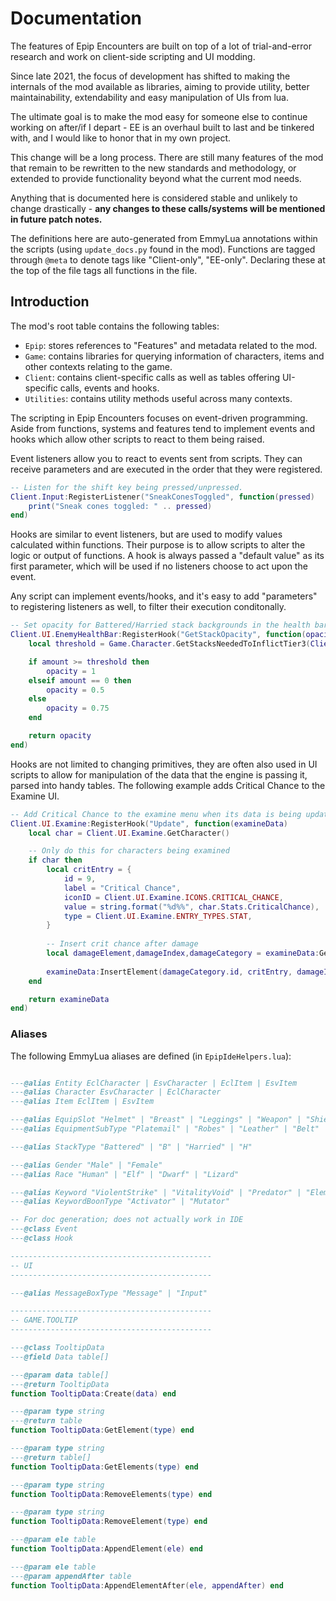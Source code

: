 # Documentation

The features of Epip Encounters are built on top of a lot of trial-and-error research and work on client-side scripting and UI modding.

Since late 2021, the focus of development has shifted to making the internals of the mod available as libraries, aiming to provide utility, better maintainability, extendability and easy manipulation of UIs from lua.

The ultimate goal is to make the mod easy for someone else to continue working on after/if I depart - EE is an overhaul built to last and be tinkered with, and I would like to honor that in my own project.

This change will be a long process. There are still many features of the mod that remain to be rewritten to the new standards and methodology, or extended to provide functionality beyond what the current mod needs.

Anything that is documented here is considered stable and unlikely to change drastically - **any changes to these calls/systems will be mentioned in future patch notes.**

The definitions here are auto-generated from EmmyLua annotations within the scripts (using `update_docs.py` found in the mod). Functions are tagged through `@meta` to denote tags like "Client-only", "EE-only". Declaring these at the top of the file tags all functions in the file.

## Introduction

The mod's root table contains the following tables:

- `Epip`: stores references to "Features" and metadata related to the mod.
- `Game`: contains libraries for querying information of characters, items and other contexts relating to the game.
- `Client`: contains client-specific calls as well as tables offering UI-specific calls, events and hooks.
- `Utilities`: contains utility methods useful across many contexts.  

The scripting in Epip Encounters focuses on event-driven programming. Aside from functions, systems and features tend to implement events and hooks which allow other scripts to react to them being raised.

Event listeners allow you to react to events sent from scripts. They can receive parameters and are executed in the order that they were registered.

```lua
-- Listen for the shift key being pressed/unpressed.
Client.Input:RegisterListener("SneakConesToggled", function(pressed)
    print("Sneak cones toggled: " .. pressed)
end)
```

Hooks are similar to event listeners, but are used to modify values calculated within functions. Their purpose is to allow scripts to alter the logic or output of functions. A hook is always passed a "default value" as its first parameter, which will be used if no listeners choose to act upon the event.

Any script can implement events/hooks, and it's easy to add "parameters" to registering listeners as well, to filter their execution conditonally.

```lua
-- Set opacity for Battered/Harried stack backgrounds in the health bar based on if the amount if enough to inflict a T3.
Client.UI.EnemyHealthBar:RegisterHook("GetStackOpacity", function(opacity, stack, amount)
    local threshold = Game.Character.GetStacksNeededToInflictTier3(Client.GetCharacter())

    if amount >= threshold then
        opacity = 1
    elseif amount == 0 then
        opacity = 0.5
    else
        opacity = 0.75
    end

    return opacity
end)
```

Hooks are not limited to changing primitives, they are often also used in UI scripts to allow for manipulation of the data that the engine is passing it, parsed into handy tables. The following example adds Critical Chance to the Examine UI.

```lua
-- Add Critical Chance to the examine menu when its data is being updated.
Client.UI.Examine:RegisterHook("Update", function(examineData)
    local char = Client.UI.Examine.GetCharacter()

    -- Only do this for characters being examined
    if char then
        local critEntry = {
            id = 9,
            label = "Critical Chance",
            iconID = Client.UI.Examine.ICONS.CRITICAL_CHANCE,
            value = string.format("%d%%", char.Stats.CriticalChance),
            type = Client.UI.Examine.ENTRY_TYPES.STAT,
        }
    
        -- Insert crit chance after damage
        local damageElement,damageIndex,damageCategory = examineData:GetElement(4, 6)
    
        examineData:InsertElement(damageCategory.id, critEntry, damageIndex + 1)
    end

    return examineData
end)
```

### Aliases
The following EmmyLua aliases are defined (in `EpipIdeHelpers.lua`):

```lua

---@alias Entity EclCharacter | EsvCharacter | EclItem | EsvItem
---@alias Character EsvCharacter | EclCharacter
---@alias Item EclItem | EsvItem

---@alias EquipSlot "Helmet" | "Breast" | "Leggings" | "Weapon" | "Shield" | "Ring" | "Belt" | "Boots" | "Gloves" | "Amulet" | "Ring" | "Ring2" | "Horns" | "Overhead"
---@alias EquipmentSubType "Platemail" | "Robes" | "Leather" | "Belt" | "Ring" | "Amulet" | "Shield" | "Dagger" | "Sword" | "Axe" | "Mace" | "Sword" | "Spear" | "Staff" | "Bow" | "Crossbow" | "Wand"

---@alias StackType "Battered" | "B" | "Harried" | "H"

---@alias Gender "Male" | "Female"
---@alias Race "Human" | "Elf" | "Dwarf" | "Lizard"

---@alias Keyword "ViolentStrike" | "VitalityVoid" | "Predator" | "Elementalist" | "Prosperity" | "Paucity" | "IncarnateChampion" | "Defiance" | "Occultist" | "Disintegrate" | "Wither" | "Centurion" | "Abeyance" | "Benevolence" | "Presence" | "Ward" | "Celestial" | "Purity" | "VolatileArmor" | "Voracity"
---@alias KeywordBoonType "Activator" | "Mutator"

-- For doc generation; does not actually work in IDE
---@class Event
---@class Hook

---------------------------------------------
-- UI
---------------------------------------------

---@alias MessageBoxType "Message" | "Input"

---------------------------------------------
-- GAME.TOOLTIP
---------------------------------------------

---@class TooltipData
---@field Data table[]

---@param data table[]
---@return TooltipData
function TooltipData:Create(data) end

---@param type string
---@return table
function TooltipData:GetElement(type) end

---@param type string
---@return table[]
function TooltipData:GetElements(type) end

---@param type string
function TooltipData:RemoveElements(type) end

---@param type string
function TooltipData:RemoveElement(type) end

---@param ele table
function TooltipData:AppendElement(ele) end

---@param ele table
---@param appendAfter table
function TooltipData:AppendElementAfter(ele, appendAfter) end
```